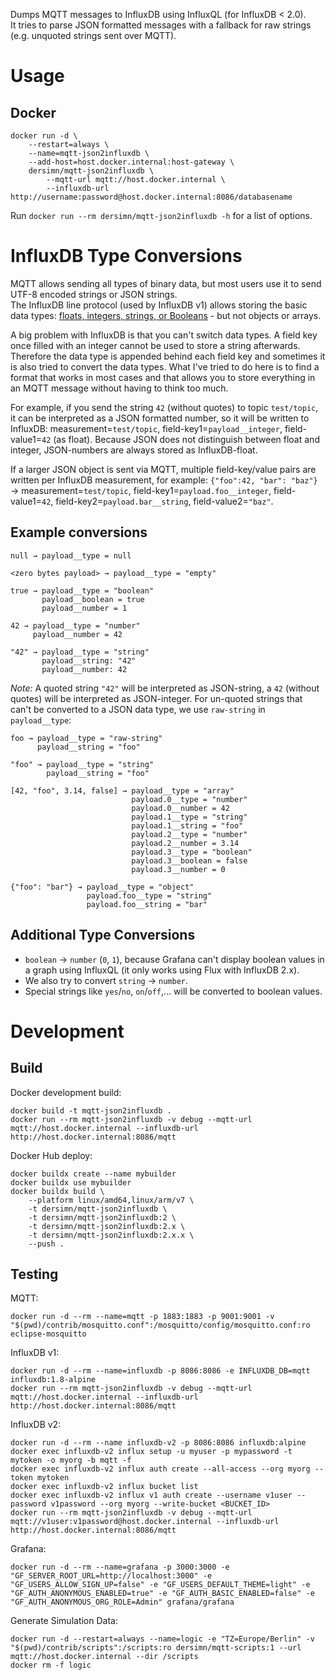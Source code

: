 Dumps MQTT messages to InfluxDB using InfluxQL (for InfluxDB < 2.0).  
It tries to parse JSON formatted messages with a fallback for raw strings (e.g. unquoted strings sent over MQTT).

# Usage

## Docker

```
docker run -d \
    --restart=always \
    --name=mqtt-json2influxdb \
    --add-host=host.docker.internal:host-gateway \
    dersimn/mqtt-json2influxdb \
        --mqtt-url mqtt://host.docker.internal \
        --influxdb-url http://username:password@host.docker.internal:8086/databasename
```

Run `docker run --rm dersimn/mqtt-json2influxdb -h` for a list of options.

# InfluxDB Type Conversions 

MQTT allows sending all types of binary data, but most users use it to send UTF-8 encoded strings or JSON strings.  
The InfluxDB line protocol (used by InfluxDB v1) allows storing the basic data types: [floats, integers, strings, or Booleans](https://docs.influxdata.com/influxdb/v1/write_protocols/line_protocol_reference/#syntax-description) - but not objects or arrays.  

A big problem with InfluxDB is that you can't switch data types. A field key once filled with an integer cannot be used to store a string afterwards. Therefore the data type is appended behind each field key and sometimes it is also tried to convert the data types. What I've tried to do here is to find a format that works in most cases and that allows you to store everything in an MQTT message without having to think too much.

For example, if you send the string `42` (without quotes) to topic `test/topic`, it can be interpreted as a JSON formatted number, so it will be written to InfluxDB: measurement=`test/topic`, field-key1=`payload__integer`, field-value1=`42` (as float). Because JSON does not distinguish between float and integer, JSON-numbers are always stored as InfluxDB-float.

If a larger JSON object is sent via MQTT, multiple field-key/value pairs are written per InfluxDB measurement, for example: `{"foo":42, "bar": "baz"}` → measurement=`test/topic`, field-key1=`payload.foo__integer`, field-value1=`42`, field-key2=`payload.bar__string`, field-value2=`"baz"`.

## Example conversions

    null → payload__type = null

    <zero bytes payload> → payload__type = "empty"

    true → payload__type = "boolean"
           payload__boolean = true
           payload__number = 1

    42 → payload__type = "number"
         payload__number = 42

    "42" → payload__type = "string"
           payload__string: "42"
           payload__number: 42

_Note:_ A quoted string `"42"` will be interpreted as JSON-string, a `42` (without quotes) will be interpreted as JSON-integer. For un-quoted strings that can't be converted to a JSON data type, we use `raw-string` in `payload__type`:

    foo → payload__type = "raw-string"
          payload__string = "foo"

    "foo" → payload__type = "string"
            payload__string = "foo"

    [42, "foo", 3.14, false] → payload__type = "array"
                               payload.0__type = "number"
                               payload.0__number = 42
                               payload.1__type = "string"
                               payload.1__string = "foo"
                               payload.2__type = "number"
                               payload.2__number = 3.14
                               payload.3__type = "boolean"
                               payload.3__boolean = false
                               payload.3__number = 0

    {"foo": "bar"} → payload__type = "object"
                     payload.foo__type = "string"
                     payload.foo__string = "bar"

## Additional Type Conversions

- `boolean` → `number` (`0`, `1`), because Grafana can't display boolean values in a graph using InfluxQL (it only works using Flux with InfluxDB 2.x).
- We also try to convert `string` → `number`.
- Special strings like `yes`/`no`, `on`/`off`,… will be converted to boolean values.

# Development

## Build

Docker development build:

    docker build -t mqtt-json2influxdb .
    docker run --rm mqtt-json2influxdb -v debug --mqtt-url mqtt://host.docker.internal --influxdb-url http://host.docker.internal:8086/mqtt

Docker Hub deploy:

    docker buildx create --name mybuilder
    docker buildx use mybuilder
    docker buildx build \
        --platform linux/amd64,linux/arm/v7 \
        -t dersimn/mqtt-json2influxdb \
        -t dersimn/mqtt-json2influxdb:2 \
        -t dersimn/mqtt-json2influxdb:2.x \
        -t dersimn/mqtt-json2influxdb:2.x.x \
        --push .

## Testing

MQTT:

    docker run -d --rm --name=mqtt -p 1883:1883 -p 9001:9001 -v "$(pwd)/contrib/mosquitto.conf":/mosquitto/config/mosquitto.conf:ro eclipse-mosquitto

InfluxDB v1:

    docker run -d --rm --name=influxdb -p 8086:8086 -e INFLUXDB_DB=mqtt influxdb:1.8-alpine
    docker run --rm mqtt-json2influxdb -v debug --mqtt-url mqtt://host.docker.internal --influxdb-url http://host.docker.internal:8086/mqtt

InfluxDB v2:

    docker run -d --rm --name influxdb-v2 -p 8086:8086 influxdb:alpine
    docker exec influxdb-v2 influx setup -u myuser -p mypassword -t mytoken -o myorg -b mqtt -f
    docker exec influxdb-v2 influx auth create --all-access --org myorg --token mytoken
    docker exec influxdb-v2 influx bucket list
    docker exec influxdb-v2 influx v1 auth create --username v1user --password v1password --org myorg --write-bucket <BUCKET_ID>
    docker run --rm mqtt-json2influxdb -v debug --mqtt-url mqtt://v1user:v1password@host.docker.internal --influxdb-url http://host.docker.internal:8086/mqtt

Grafana:

    docker run -d --rm --name=grafana -p 3000:3000 -e "GF_SERVER_ROOT_URL=http://localhost:3000" -e "GF_USERS_ALLOW_SIGN_UP=false" -e "GF_USERS_DEFAULT_THEME=light" -e "GF_AUTH_ANONYMOUS_ENABLED=true" -e "GF_AUTH_BASIC_ENABLED=false" -e "GF_AUTH_ANONYMOUS_ORG_ROLE=Admin" grafana/grafana

Generate Simulation Data:

    docker run -d --restart=always --name=logic -e "TZ=Europe/Berlin" -v "$(pwd)/contrib/scripts":/scripts:ro dersimn/mqtt-scripts:1 --url mqtt://host.docker.internal --dir /scripts
    docker rm -f logic
